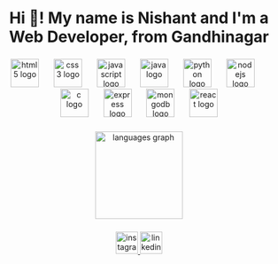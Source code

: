 <h1 align="center">Hi 👋! My name is Nishant and I'm a Web Developer, from Gandhinagar</h1>

###

<div align="center">
  <img src="https://cdn.jsdelivr.net/gh/devicons/devicon/icons/html5/html5-original.svg" height="51" alt="html5 logo"  />
  <img width="19" />
  <img src="https://cdn.jsdelivr.net/gh/devicons/devicon/icons/css3/css3-original.svg" height="51" alt="css3 logo"  />
  <img width="19" />
  <img src="https://cdn.jsdelivr.net/gh/devicons/devicon/icons/javascript/javascript-original.svg" height="51" alt="javascript logo"  />
  <img width="19" />
  <img src="https://cdn.jsdelivr.net/gh/devicons/devicon/icons/java/java-original.svg" height="51" alt="java logo"  />
  <img width="19" />
  <img src="https://cdn.jsdelivr.net/gh/devicons/devicon/icons/python/python-original.svg" height="51" alt="python logo"  />
  <img width="19" />
  <img src="https://cdn.jsdelivr.net/gh/devicons/devicon/icons/nodejs/nodejs-original.svg" height="51" alt="nodejs logo"  />
  <img width="19" />
  <img src="https://cdn.jsdelivr.net/gh/devicons/devicon/icons/c/c-original.svg" height="51" alt="c logo"  />
  <img width="19" />
  <img src="https://cdn.jsdelivr.net/gh/devicons/devicon/icons/express/express-original.svg" height="51" alt="express logo"  />
  <img width="19" />
  <img src="https://cdn.jsdelivr.net/gh/devicons/devicon/icons/mongodb/mongodb-original.svg" height="51" alt="mongodb logo"  />
  <img width="19" />
  <img src="https://cdn.jsdelivr.net/gh/devicons/devicon/icons/react/react-original.svg" height="51" alt="react logo"  />
</div>

###

<div align="center">
  <img src="https://github-readme-stats.vercel.app/api/top-langs?username=nishantpatel29&locale=en&hide_title=false&layout=compact&card_width=320&langs_count=5&theme=dracula&hide_border=false" height="158" alt="languages graph"  />
</div>

###

<div align="center">
  <a href="https://www.instagram.com/nishantpatel_29/?utm_source=qr" target="_blank">
    <img src="https://img.shields.io/static/v1?message=Instagram&logo=instagram&label=&color=E4405F&logoColor=white&labelColor=&style=for-the-badge" height="40" alt="instagram logo"  />
  </a>
  <a href="https://www.linkedin.com/in/nishant-patel-0050a5253/?utm_source=share&utm_campaign=share_via&utm_content=profile&utm_medium=android_app" target="_blank">
    <img src="https://img.shields.io/static/v1?message=LinkedIn&logo=linkedin&label=&color=0077B5&logoColor=white&labelColor=&style=for-the-badge" height="40" alt="linkedin logo"  />
  </a>
</div>

###
